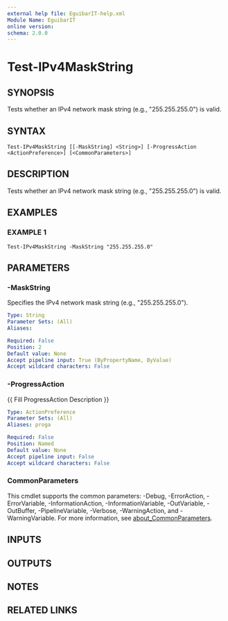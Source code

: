 ```yaml
---
external help file: EguibarIT-help.xml
Module Name: EguibarIT
online version:
schema: 2.0.0
---
```


# Test-IPv4MaskString

## SYNOPSIS
Tests whether an IPv4 network mask string (e.g., "255.255.255.0") is valid.

## SYNTAX

```
Test-IPv4MaskString [[-MaskString] <String>] [-ProgressAction <ActionPreference>] [<CommonParameters>]
```

## DESCRIPTION
Tests whether an IPv4 network mask string (e.g., "255.255.255.0") is valid.

## EXAMPLES

### EXAMPLE 1
```
Test-IPv4MaskString -MaskString "255.255.255.0"
```

## PARAMETERS

### -MaskString
Specifies the IPv4 network mask string (e.g., "255.255.255.0").

```yaml
Type: String
Parameter Sets: (All)
Aliases:

Required: False
Position: 2
Default value: None
Accept pipeline input: True (ByPropertyName, ByValue)
Accept wildcard characters: False
```

### -ProgressAction
{{ Fill ProgressAction Description }}

```yaml
Type: ActionPreference
Parameter Sets: (All)
Aliases: proga

Required: False
Position: Named
Default value: None
Accept pipeline input: False
Accept wildcard characters: False
```

### CommonParameters
This cmdlet supports the common parameters: -Debug, -ErrorAction, -ErrorVariable, -InformationAction, -InformationVariable, -OutVariable, -OutBuffer, -PipelineVariable, -Verbose, -WarningAction, and -WarningVariable. For more information, see [about_CommonParameters](http://go.microsoft.com/fwlink/?LinkID=113216).

## INPUTS

## OUTPUTS

## NOTES

## RELATED LINKS
